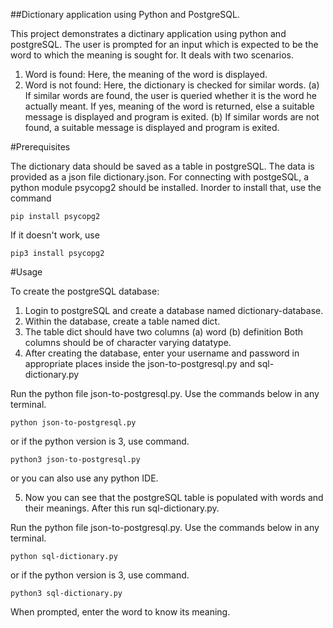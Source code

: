 ##Dictionary application using Python and PostgreSQL.

This project demonstrates a dictinary application using python and postgreSQL. The user is prompted for an input which is expected to be the word to which the meaning is sought for. It deals with two scenarios.
1. Word is found: Here, the meaning of the word is displayed.
2. Word is not found: Here, the dictionary is checked for similar words.
	(a) If similar words are found, the user is queried whether it is the word he actually meant. If yes, meaning of the word is returned, else a suitable message is displayed and program is exited.
	(b) If similar words are not found, a suitable message is displayed and program is exited.

#Prerequisites

The dictionary data should be saved as a table in postgreSQL. The data is provided as a json file dictionary.json. For connecting with postgeSQL, a python module psycopg2 should be installed. Inorder to install that, use the command

````
pip install psycopg2

````
If it doesn't work, use

````
pip3 install psycopg2

````

#Usage

To create the postgreSQL database:
1. Login to postgreSQL and create a database named dictionary-database. 
2. Within the database, create a table named dict.
3. The table dict should have two columns
    (a) word 
    (b) definition
Both columns should be of character varying datatype.
4. After creating the database, enter your username and password in appropriate places inside the json-to-postgresql.py and sql-dictionary.py

Run the python file json-to-postgresql.py. Use the commands below in any terminal.
```
python json-to-postgresql.py

```
or if the python version is 3, use command.

```
python3 json-to-postgresql.py

```
or you can also use any python IDE.

5. Now you can see that the postgreSQL table is populated with words and their meanings. After this run sql-dictionary.py.

Run the python file json-to-postgresql.py. Use the commands below in any terminal.
```
python sql-dictionary.py

```
or if the python version is 3, use command.

```
python3 sql-dictionary.py

```
When prompted, enter the word to know its meaning.
